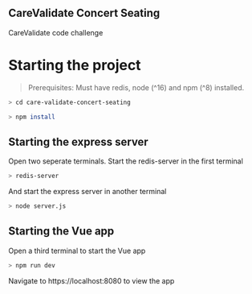 ## CareValidate Concert Seating
CareValidate code challenge

# Starting the project

>Prerequisites: Must have redis, node (^16) and npm (^8) installed.

```Bash
> cd care-validate-concert-seating
```
```Bash
> npm install
```

## Starting the express server
 Open two seperate terminals. Start the redis-server in the first terminal
```Bash
> redis-server
```
And start the express server in another terminal
```Bash
> node server.js
```
## Starting the Vue app
Open a third terminal to start the Vue app

```Bash
> npm run dev
```
Navigate to https://localhost:8080 to view the app